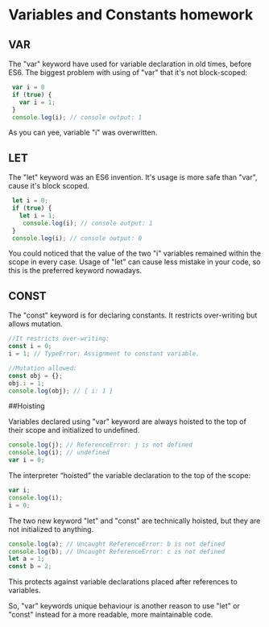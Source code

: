 # Variables and Constants homework


## VAR

 The "var" keyword have used for variable declaration in old times, before ES6. The biggest problem with using of "var" that it's not block-scoped:

```javascript
 var i = 0
 if (true) {
   var i = 1;
 }
 console.log(i); // console output: 1 
```

As you can yee, variable "i" was overwritten. 

## LET

The "let" keyword was an ES6 invention. It's usage is more safe than "var", cause it's block scoped.

```javascript
 let i = 0;
 if (true) {
   let i = 1;
    console.log(i); // console output: 1
 }
 console.log(i); // console output: 0
```

You could noticed that the value of the two "i" variables remained within the scope in every case. Usage of "let" can cause less mistake in your code, so this is the preferred keyword nowadays.

## CONST

The "const" keyword is for declaring constants. It restricts over-writing but allows mutation.

```javascript
//It restricts over-writing:
const i = 0;
i = 1; // TypeError: Assignment to constant variable.

//Mutation allowed:
const obj = {};
obj.i = 1;
console.log(obj); // { i: 1 }
```

##Hoisting

Variables declared using "var" keyword are always hoisted to the top of their scope and initialized to undefined.

```javascript
console.log(j); // ReferenceError: j is not defined
console.log(i); // undefined
var i = 0;
```

The interpreter “hoisted” the variable declaration to the top of the scope:

```javascript
var i;
console.log(i);
i = 0;
```

The two new keyword "let" and "const" are technically hoisted, but they are not initialized to anything.

```javascript
console.log(a); // Uncaught ReferenceError: b is not defined
console.log(b); // Uncaught ReferenceError: c is not defined
let a = 1;
const b = 2;
```
This protects against variable declarations placed after references to variables.

So, "var" keywords unique behaviour is another reason to use "let" or "const" instead for a more readable, more maintainable code. 